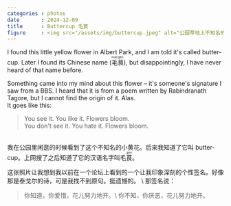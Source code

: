 ```yaml
---
categories : photos
date       : 2024-12-09
title      : Buttercup 毛茛
figure     : <img src="/assets/img/buttercup.jpeg" alt="公园草地上不知名的小黄花">
---
```

<p lang="en">
  I found this little yellow flower in Albert Park, and I am told it's called buttercup. Later I found its Chinese name (<ruby lang="zh">毛<rt>máo</rt>茛<rt>gèn</rt></ruby>), but disappointingly, I have never heard of that name before.
</p>

<p lang="en">
  Something came into my mind about this flower – it's someone's signature I saw from a BBS. I heard that it is from a poem written by Rabindranath Tagore, but I cannot find the origin of it. Alas.
  <br>
  It goes like this:
  <blockquote>
  <p lang="en">
  You see it. You like it. Flowers bloom.
  <br>
  You don't see it. You hate it. Flowers bloom.
  </p>
  </blockquote>
</p>
<br>
我在公园里闲逛的时候看到了这个不知名的小黄花。后来我知道了它叫 <span lang="en">buttercup</span>。上网搜了之后知道了它的汉语名字叫毛<ruby>茛<rt>gèn</rt></ruby>。

这张照片让我想到我以前在一个论坛上看到的一个让我印象深刻的个性签名。好像那是泰戈尔的诗，可是我找不到原句。挺遗憾的。
\\
那签名说：

> 你知道，你爱惜，花儿努力地开。\\
> 你不知，你厌恶，花儿努力地开。
